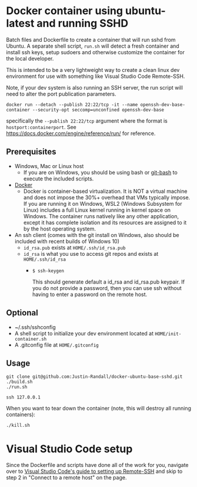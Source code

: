 # Docker container using ubuntu-latest and running SSHD

Batch files and Dockerfile to create a container that will run sshd
from Ubuntu. A separate shell script, ```run.sh``` will detect a fresh
container and install ssh keys, setup sudoers and otherwise customize
the container for the local developer.

This is intended to be a very lightweight way to create a clean linux
dev environment for use with something like Visual Studio Code
Remote-SSH.

Note, if your dev system is also running an SSH server, the run script
will need to alter the port publication parameters.

```shell
docker run --detach --publish 22:22/tcp -it --name openssh-dev-base-container --security-opt seccomp=unconfined openssh-dev-base
```

specifically the `--publish 22:22/tcp` argument where the format is
`hostport:containerport`. See
https://docs.docker.com/engine/reference/run/ for reference.

## Prerequisites

- Windows, Mac or Linux host
  - If you are on Windows, you should be using bash or [git-bash](https://git-scm.com/downloads) to execute the included scripts.
- [Docker](https://www.docker.com/products/docker-desktop)
  - Docker is container-based virtualization. It is NOT a virtual machine and does not
    impose the 30%+ overhead that VMs typically impose. If you are running it on
    Windows, WSL2 (Windows Subsystem for Linux) includes a full Linux kernel running
    in kernel space on Windows. The container runs natively like any other application,
    except it has complete isolation and its resources are assigned to it by the host
    operating system.
- An ssh client (comes with the git install on Windows, also should be included with 
  recent builds of Windows 10)
  - `id_rsa.pub` exists at `HOME/.ssh/id_rsa.pub`
  - `id_rsa` is what you use to access git repos and exists at `HOME/.ssh/id_rsa`
    - ```shell
      $ ssh-keygen
      ```
      This should generate default a id_rsa and id_rsa.pub keypair. If you do not
      provide a password, then you can use ssh without having to enter a password
      on the remote host.

## Optional

- ~/.ssh/sshconfig
- A shell script to initialize your dev environment located at `HOME/init-container.sh`
- A .gitconfig file at `HOME/.gitconfig`

## Usage

```shell
git clone git@github.com:Justin-Randall/docker-ubuntu-base-sshd.git
./build.sh
./run.sh

ssh 127.0.0.1
```

When you want to tear down the container (note, this will destroy all
running containers):

```shell
./kill.sh
```

# Visual Studio Code setup
Since the Dockerfile and scripts have done all of the work for you,
navigate over to
[Visual Studio Code's guide to setting up Remote-SSH](https://code.visualstudio.com/docs/remote/ssh#_connect-to-a-remote-host )
and skip to step 2 in "Connect to a remote host" on the page.
